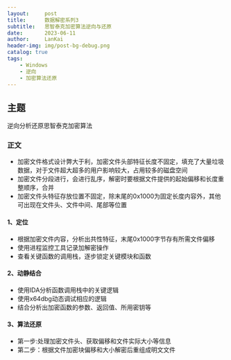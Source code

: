 ```yaml
---
layout:     post
title:      数据解密系列3
subtitle:   思智泰克加密算法逆向与还原
date:       2023-06-11
author:     LanKai
header-img: img/post-bg-debug.png
catalog: true
tags:
    - Windows
    - 逆向
    - 加密算法还原
---
```



## 主题

   逆向分析还原思智泰克加密算法

### 正文

   - 加密文件格式设计弊大于利，加密文件头部特征长度不固定，填充了大量垃圾数据，对于文件超大超多的用户影响较大，占用较多的磁盘空间
   - 加密文件分段进行，会进行乱序，解密时要根据文件提供的起始偏移和长度重整顺序，合并
   - 加密文件头特征存放位置不固定，除末尾的0x1000为固定长度内容外，其他可出现在文件头、文件中间、尾部等位置

#### 1、定位

 - 根据加密文件内容，分析出共性特征，末尾0x1000字节存有所需文件偏移
 - 使用进程监控工具记录加解密操作
 - 查看关键函数的调用栈，逐步锁定关键模块和函数

#### 2、动静结合
  - 使用IDA分析函数调用栈中的关键逻辑
  - 使用x64dbg动态调试相应的逻辑
  - 结合分析出加密函数的参数、返回值、所用密钥等

#### 3、算法还原
  - 第一步:处理加密文件头、获取偏移和文件实际大小等信息
  - 第二步：根据文件加密块偏移和大小解密后重组成明文文件
    
